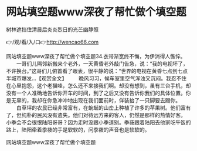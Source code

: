 # 网站填空题www深夜了帮忙做个填空题
树林遮挡住清晨后炎炎烈日的光芒幽静照

👉/观/看/入/口👉http://wencao66.com

网站填空题www深夜了帮忙做个填空题34.衣带渐宽终不悔，为伊消得人憔悴。
　　一哥们儿隔邻新搬来个老外，一天黄昏老外敲门告急，说：“我的电视坏了，不许换台。”这哥们儿俯首看了眼表，很平静的说：“世界的电视在黄昏七点到七点半城市爆发...【观赏全文】
　　晚风习习，候车室里空气浑浊又沉闷。我忍不住在心里抱怨，这个老猫哇，怎么还不来接我们啊。却没有想到，虽有三台手机，却没有一个人准确地告诉你开车的时间，到了之后又没有告诉你我们的具体位置。你是无辜的，我却在你急冲冲地出现在我们面前时，佯装抬了一只脚要去踢你。
　　白草坪的农民已经非常富有，在蜿蜒的山峦上种植了许多的苹果树。他们富有了，但纯朴的民风没有遗失。他们对待远方来的客人，仍然是那样的热情好客。
小季会不会很恨陆阳哥哥？因为走时没跟小季道别。季莜跟着陆阳去他家吃午饭的路上，陆阳牵着季莜的手是软软的，问季莜的声音也是软软的。

网站填空题www深夜了帮忙做个填空题
